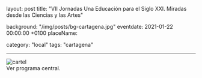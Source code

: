 layout: post
title: "VII Jornadas Una Educación para el Siglo XXI. Miradas desde las Ciencias y las Artes"

background: "/img/posts/bg-cartagena.jpg"
eventdate: 2021-01-22 00:00:00 +0100
placeName: 

category: "local"
tags: "cartagena"

---
![cartel](/img/posts/1campañapub.png)  
Ver programa central.
